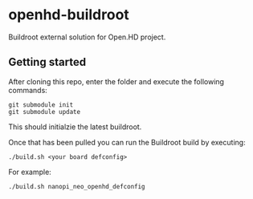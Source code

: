 # openhd-buildroot
Buildroot external solution for Open.HD project.


## Getting started
After cloning this repo, enter the folder and execute the following commands:

```
git submodule init
git submodule update
```

This should initialzie the latest buildroot.

Once that has been pulled you can run the Buildroot build by executing:

```
./build.sh <your board defconfig>
```

For example:

```
./build.sh nanopi_neo_openhd_defconfig
```
